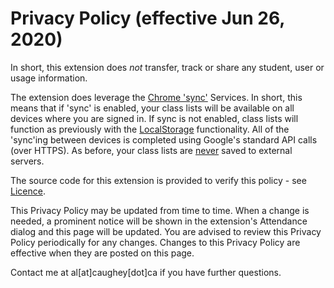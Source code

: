 # Privacy Policy (effective Jun 26, 2020)
In short, this extension does *not* transfer, track or share any student, user or usage information.  

The extension does leverage the [Chrome 'sync'](https://developer.chrome.com/extensions/storage') Services.  In short, this means that if 'sync' is enabled, your class lists will be available on all devices where you are signed in.  If sync is not enabled, class lists  will function as previously with the [LocalStorage](https://en.wikipedia.org/wiki/Web_storage#localStorage) functionality.  All of the 'sync'ing between devices is completed using Google's standard API calls (over HTTPS).  As before, your class lists are <u>never</u> saved to external servers. 

The source code for this extension is provided to verify this policy - see [Licence](LICENSE.md).

This Privacy Policy may be updated from time to time.  When a change is needed, a prominent notice will be shown in the extension's Attendance dialog and this page will be updated.  You are advised to review this Privacy Policy periodically for any changes. Changes to this Privacy Policy are effective when they are posted on this page.

Contact me at al[at]caughey[dot]ca if you have further questions.
